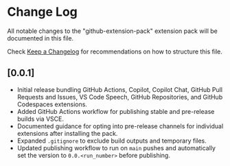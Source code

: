 # Change Log

All notable changes to the "github-extension-pack" extension pack will be documented in this file.

Check [Keep a Changelog](http://keepachangelog.com/) for recommendations on how to structure this file.

## [0.0.1]

- Initial release bundling GitHub Actions, Copilot, Copilot Chat, GitHub Pull Requests and Issues, VS Code Speech, GitHub Repositories, and GitHub Codespaces extensions.
- Added GitHub Actions workflow for publishing stable and pre-release builds via VSCE.
- Documented guidance for opting into pre-release channels for individual extensions after installing the pack.
- Expanded `.gitignore` to exclude build outputs and temporary files.
- Updated publishing workflow to run on `main` pushes and automatically set the version to `0.0.<run_number>` before publishing.
